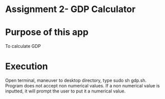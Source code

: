 # Assignment 2- GDP Calculator

# Purpose of this app
To calculate GDP

# Execution
Open terminal, maneuver to desktop directory, type sudo sh gdp.sh. Program does not accept non numerical values. If a non numerical value is inputted, it will prompt the user to put it a numerical value. 
